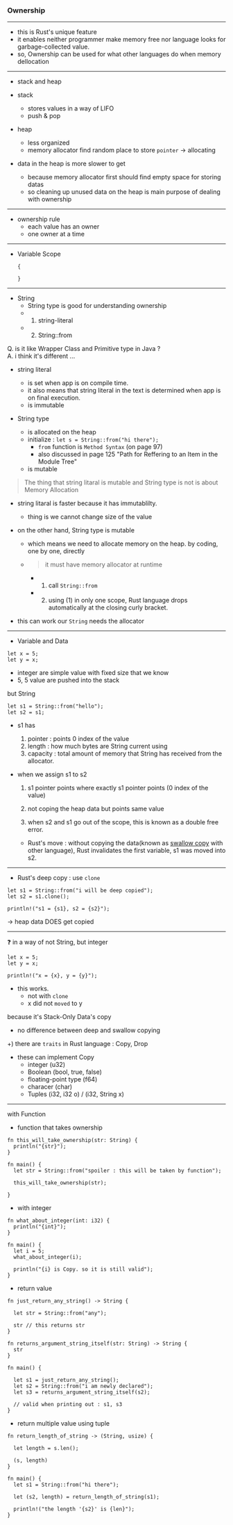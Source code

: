 ### Ownership

---

- this is Rust's unique feature
- it enables neither programmer make memory free nor language looks for garbage-collected value.
- so, Ownership can be used for what other languages do when memory dellocation


---

- stack and heap
- stack 
  - stores values in a way of LIFO
  - push & pop

- heap
  - less organized 
  - memory allocator find random place to store `pointer`
    -> allocating
    
- data in the heap is more slower to get 
  - because memory allocator first should find empty space for storing datas
  - so cleaning up unused data on the heap is main purpose of dealing with ownership


---

- ownership rule
  - each value has an owner
  - one owner at a time


---

- Variable Scope
  ```
  {
  
  }
  ```
  
---

- String
  - String type is good for understanding ownership
  - 1. string-literal
  - 2. String::from

Q. is it like Wrapper Class and Primitive type in Java ? <br/>
A. i think it's different ...


  - string literal 
    - is set when app is on compile time.
    - it also means that string literal in the text is determined when app is on final execution.
    - is immutable
   


  - String type
    - is allocated on the heap
    - initialize :  `let s = String::from("hi there");`
      - `from` function is `Method Syntax` (on page 97)
      - also discussed in page 125 "Path for Reffering to an Item in the Module Tree"
    - is mutable

> The thing that string litaral is mutable and String type is not is about Memory Allocation


- string litaral is faster because it has immutablilty.
  - thing is we cannot change size of the value
- on the other hand, String type is mutable
  - which means we need to allocate memory on the heap. by coding, one by one, directly
  - > it must have memory allocator at runtime
    - 1. call `String::from`
    - 2. using (1) in only one scope, Rust language drops automatically at the closing curly bracket.

- this can work our `String` needs the allocator

---

- Variable and Data

```
let x = 5;
let y = x;
```

- integer are simple value with fixed size that we know
- 5, 5 value are pushed into the stack

but String

```
let s1 = String::from("hello");
let s2 = s1;
```

- s1 has
  1. pointer : points 0 index of the value
  2. length : how much bytes are String current using
  3. capacity : total amount of memory that String has received from the allocator.


- when we assign s1 to s2
  1. s1 pointer points where exactly s1 pointer points (0 index of the value)

  2. not coping the heap data but points same value

  3. when s2 and s1 go out of the scope, this is known as a double free error.

  - Rust's move : without copying the data(known as <u>swallow copy</u> with other language), Rust invalidates the first variable, s1 was moved into s2.


---


- Rust's deep copy : use `clone`

```
let s1 = String::from("i will be deep copied");
let s2 = s1.clone();

println!("s1 = {s1}, s2 = {s2}");
```

-> heap data DOES get copied

---

❓ in a way of not String, but integer

 ```
 let x = 5;
 let y = x;
 
 println!("x = {x}, y = {y}");
 ```
- this works.
  - not with `clone`
  - x did not `moved` to y

because it's Stack-Only Data's copy
  - no difference between deep and swallow copying
 
+) there are `traits` in Rust language : Copy, Drop
  - these can implement Copy
    - integer (u32)
    - Boolean (bool, true, false)
    - floating-point type (f64)
    - characer (char)
    - Tuples (i32, i32 o) / (i32, String x)

---
with Function

- function that takes ownership

```
fn this_will_take_ownership(str: String) {
  println("{str}");
}

fn main() {
  let str = String::from("spoiler : this will be taken by function");
  
  this_will_take_ownership(str);
 
}
```

- with integer

```
fn what_about_integer(int: i32) {
  println("{int}");
}

fn main() {
  let i = 5;
  what_about_integer(i);
  
  println("{i} is Copy. so it is still valid");
}

```

- return value
```
fn just_return_any_string() -> String {
  
  let str = String::from("any");
  
  str // this returns str
}

fn returns_argument_string_itself(str: String) -> String {
  str
}

fn main() {

  let s1 = just_return_any_string();
  let s2 = String::from("i am newly declared");
  let s3 = returns_argument_string_itself(s2);
  
  // valid when printing out : s1, s3
}
```

- return multiple value using tuple

```
fn return_length_of_string -> (String, usize) {

  let length = s.len();
  
  (s, length)
}

fn main() {
  let s1 = String::from("hi there");
  
  let (s2, length) = return_length_of_string(s1);
  
  println!("the length '{s2}' is {len}");
}
```

